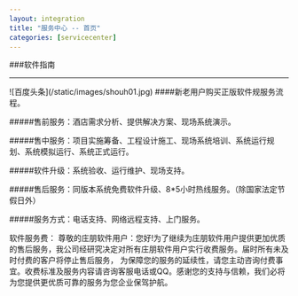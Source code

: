 ```yaml
---
layout: integration
title: "服务中心 -- 首页"
categories: [servicecenter]
---
```

###软件指南
<hr/>
![百度头条](/static/images/shouh01.jpg)
####新老用户购买正版软件规服务流程。
<p>
#####售前服务：酒店需求分析、提供解决方案、现场系统演示。
<p>
#####售中服务：项目实施筹备、工程设计施工、现场系统培训、系统运行规划、系统模拟运行、系统正式运行。
<p>
#####软件升级：系统验收、运行维护、现场支持。
<p>
#####售后服务：同版本系统免费软件升级、8*5小时热线服务。（除国家法定节假日外）
<p>
#####服务方式：电话支持、网络远程支持、上门服务。
<p>
软件服务费：
尊敬的庄朋软件用户：您好!为了继续为庄朋软件用户提供更加优质的售后服务，我公司经研究决定对所有庄朋软件用户实行收费服务。届时所有未及时付费的客户将停止售后服务，
为保障您的服务的延续性，请您主动咨询付费事宜。收费标准及服务内容请咨询客服电话或QQ。感谢您的支持与信赖，我们必将为您提供更优质可靠的服务为您企业保驾护航。
